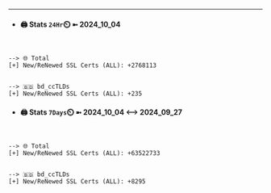 

---
- #### 🖨️ **Stats** `24Hr`⏲️ ➼ 2024_10_04
```console


--> 🌐 Total
[+] New/ReNewed SSL Certs (ALL): +2768113


--> 🇧🇩 bd_ccTLDs
[+] New/ReNewed SSL Certs (ALL): +235

```

- #### 🖨️ **Stats** `7Days`⏲️ ➼ 2024_10_04 <--> 2024_09_27
```console


--> 🌐 Total
[+] New/ReNewed SSL Certs (ALL): +63522733


--> 🇧🇩 bd_ccTLDs
[+] New/ReNewed SSL Certs (ALL): +8295

```

